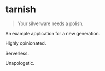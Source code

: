 # tarnish

> Your silverware needs a polish.

An example application for a new generation.

Highly opinionated.

Serverless.

Unapologetic.
